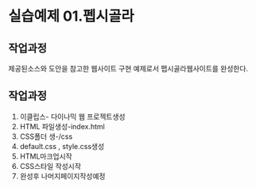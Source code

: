 # 실습예제 01.펩시골라
## 작업과정
제공된소스와 도안을 참고한  웹사이트 구현 예제로서 펩시골라웹사이트를 완성한다.
## 작업과정
1. 이클립스- 다이나믹 웹 프로젝트생성
2. HTML  파일생성-index.html
3. CSS폴더 생-/css
4. default.css , style.css생성
5. HTML마크업시작
6. CSS스타일 작성시작
7. 완성후 나머지페이지작성예정
